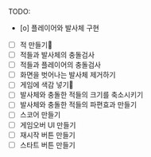 TODO:
- [o] 플레이어와 발사체 구현
- [ ] 적 만들기
- [ ] 적들과 발사체의 충돌검사 
- [ ] 적들과 플레이어의 충돌검사 
- [ ] 화면을 벗어나는 발사체 제거하기
- [ ] 게임에 색감 넣기 
- [ ] 발사체와 충돌한 적들의 크기를 축소시키기 
- [ ] 발사체와 충돌한 적들의 파편효과 만들기 
- [ ] 스코어 만들기
- [ ] 게임오버 UI 만들기
- [ ] 재시작 버튼 만들기
- [ ] 스타트 버튼 만들기 